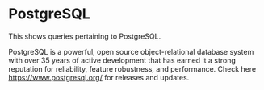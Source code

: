 # PostgreSQL
This shows queries pertaining to PostgreSQL.

PostgreSQL is a powerful, open source object-relational database system with over 35 years of active development that has earned it a strong reputation for reliability, feature robustness, and performance. Check here https://www.postgresql.org/ for releases and updates.

